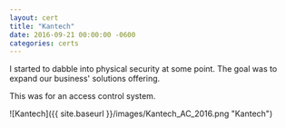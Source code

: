 ```yaml
---
layout: cert
title: "Kantech"
date: 2016-09-21 00:00:00 -0600
categories: certs
---
```


I started to dabble into physical security at some point.  The goal was to expand our business' solutions offering.

This was for an access control system.

![Kantech]({{ site.baseurl }}/images/Kantech_AC_2016.png "Kantech")

